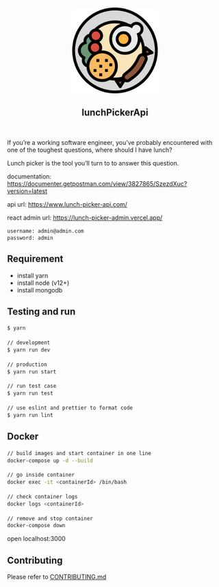 <p align="center">
  <img width="200px" src="https://github.com/yeukfei02/lunchPickerApi/blob/master/readme-icon.png"><br/>
  <h2 align="center">lunchPickerApi</h2>
</p>

<p align="center">
  <a href="https://travis-ci.com/yeukfei02/lunchPickerApi"><img src="https://travis-ci.com/yeukfei02/lunchPickerApi.svg?branch=master" alt=""></a>
  <a href="https://codecov.io/gh/yeukfei02/lunchPickerApi"><img src="https://codecov.io/gh/yeukfei02/lunchPickerApi/branch/master/graph/badge.svg" alt=""></a>
  <a href="https://discord.gg/YjcunjA"><img src="https://img.shields.io/discord/709269061879595018" alt=""></a>
</p>

If you’re a working software engineer, you’ve probably encountered with one of the toughest questions, where should I have lunch?

Lunch picker is the tool you’ll turn to to answer this question.

documentation: <https://documenter.getpostman.com/view/3827865/SzezdXuc?version=latest>

api url: <https://www.lunch-picker-api.com/>

react admin url: <https://lunch-picker-admin.vercel.app/>

```text
username: admin@admin.com
password: admin
```

## Requirement

- install yarn
- install node (v12+)
- install mongodb

## Testing and run

```zsh
$ yarn

// development
$ yarn run dev

// production
$ yarn run start

// run test case
$ yarn run test

// use eslint and prettier to format code
$ yarn run lint
```

## Docker

```zsh
// build images and start container in one line
docker-compose up -d --build

// go inside container
docker exec -it <containerId> /bin/bash

// check container logs
docker logs <containerId>

// remove and stop container
docker-compose down
```

open localhost:3000

## Contributing

Please refer to [CONTRIBUTING.md](https://github.com/yeukfei02/lunchPickerApi/blob/master/CONTRIBUTING.md)
